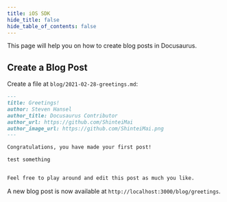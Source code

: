 ```yaml
---
title: iOS SDK
hide_title: false
hide_table_of_contents: false
---
```

This page will help you on how to create blog posts in Docusaurus.

## Create a Blog Post

Create a file at `blog/2021-02-28-greetings.md`:

```md title="blog/2021-02-28-greetings.md"
---
title: Greetings!
author: Steven Hansel
author_title: Docusaurus Contributor
author_url: https://github.com/ShinteiMai
author_image_url: https://github.com/ShinteiMai.png
---

Congratulations, you have made your first post!

test something


Feel free to play around and edit this post as much you like.
```

A new blog post is now available at `http://localhost:3000/blog/greetings`.
